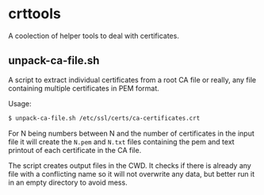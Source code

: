 # crttools

A coolection of helper tools to deal with certificates.

## unpack-ca-file.sh

A script to extract individual certificates from a root CA file or really, any
file containing multiple certificates in PEM format.

Usage:

```sh
$ unpack-ca-file.sh /etc/ssl/certs/ca-certificates.crt
```

For N being numbers between N and the number of certificates in the input file
it will create the `N.pem` and `N.txt` files containing the pem and text
printout of each certificate in the CA file.

The script creates output files in the CWD. It checks if there is already any
file with a conflicting name so it will not overwrite any data, but better run
it in an empty directory to avoid mess.
